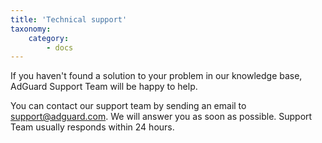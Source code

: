 ```yaml
---
title: 'Technical support'
taxonomy:
    category:
        - docs
---
```


If you haven't found a solution to your problem in our knowledge base, AdGuard Support Team will be happy to help.

You can contact our support team by sending an email to [support@adguard.com](mailto:support@adguard.com). We will answer you as soon as possible. Support Team usually responds within 24 hours.
